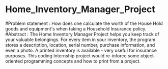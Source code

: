 # Home_Inventory_Manager_Project
#Problem statement : How does one calculate the worth of the House Hold goods and equipment's when taking a Household Insurance policy.
#Abstract : The Home Inventory Manager Project helps you keep track of your valuable belongings. For every item in your inventory, the program stores a description, location, serial number, purchase information, and even a photo. A printed inventory is available - very useful for insurance purposes. This coding Internship project would re-inforce some object-oriented programming concepts and how to print from a project.

